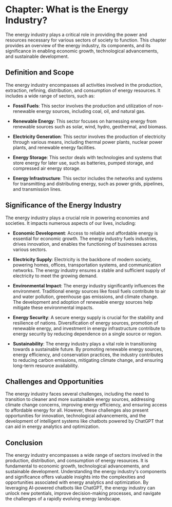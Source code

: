 Chapter: What is the Energy Industry?
=====================================

The energy industry plays a critical role in providing the power and resources necessary for various sectors of society to function. This chapter provides an overview of the energy industry, its components, and its significance in enabling economic growth, technological advancements, and sustainable development.

Definition and Scope
--------------------

The energy industry encompasses all activities involved in the production, extraction, refining, distribution, and consumption of energy resources. It includes a wide range of sectors, such as:

* **Fossil Fuels**: This sector involves the production and utilization of non-renewable energy sources, including coal, oil, and natural gas.

* **Renewable Energy**: This sector focuses on harnessing energy from renewable sources such as solar, wind, hydro, geothermal, and biomass.

* **Electricity Generation**: This sector involves the production of electricity through various means, including thermal power plants, nuclear power plants, and renewable energy facilities.

* **Energy Storage**: This sector deals with technologies and systems that store energy for later use, such as batteries, pumped storage, and compressed air energy storage.

* **Energy Infrastructure**: This sector includes the networks and systems for transmitting and distributing energy, such as power grids, pipelines, and transmission lines.

Significance of the Energy Industry
-----------------------------------

The energy industry plays a crucial role in powering economies and societies. It impacts numerous aspects of our lives, including:

* **Economic Development**: Access to reliable and affordable energy is essential for economic growth. The energy industry fuels industries, drives innovation, and enables the functioning of businesses across various sectors.

* **Electricity Supply**: Electricity is the backbone of modern society, powering homes, offices, transportation systems, and communication networks. The energy industry ensures a stable and sufficient supply of electricity to meet the growing demand.

* **Environmental Impact**: The energy industry significantly influences the environment. Traditional energy sources like fossil fuels contribute to air and water pollution, greenhouse gas emissions, and climate change. The development and adoption of renewable energy sources help mitigate these environmental impacts.

* **Energy Security**: A secure energy supply is crucial for the stability and resilience of nations. Diversification of energy sources, promotion of renewable energy, and investment in energy infrastructure contribute to energy security by reducing dependence on a single source or region.

* **Sustainability**: The energy industry plays a vital role in transitioning towards a sustainable future. By promoting renewable energy sources, energy efficiency, and conservation practices, the industry contributes to reducing carbon emissions, mitigating climate change, and ensuring long-term resource availability.

Challenges and Opportunities
----------------------------

The energy industry faces several challenges, including the need to transition to cleaner and more sustainable energy sources, addressing climate change concerns, improving energy efficiency, and ensuring access to affordable energy for all. However, these challenges also present opportunities for innovation, technological advancements, and the development of intelligent systems like chatbots powered by ChatGPT that can aid in energy analytics and optimization.

Conclusion
----------

The energy industry encompasses a wide range of sectors involved in the production, distribution, and consumption of energy resources. It is fundamental to economic growth, technological advancements, and sustainable development. Understanding the energy industry's components and significance offers valuable insights into the complexities and opportunities associated with energy analytics and optimization. By leveraging AI-powered chatbots like ChatGPT, the energy industry can unlock new potentials, improve decision-making processes, and navigate the challenges of a rapidly evolving energy landscape.
